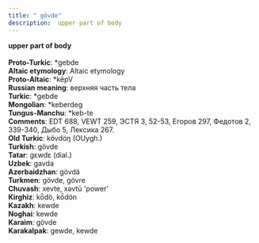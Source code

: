 ```yaml
---
title: " gövde"
description:  upper part of body
---
```

<p data-pagefind-weight="0.5">
<strong> upper part of body</strong><br><br>
<strong>Proto-Turkic</strong>:  *gebde<br>
<strong>Altaic etymology</strong>:  Altaic etymology<br>
<strong> Proto-Altaic</strong>:  *kĕpV<br>
<strong>Russian meaning</strong>:  верхняя часть тела<br>
<strong>Turkic</strong>:  *gebde<br>
<strong>Mongolian</strong>:  *keberdeg<br>
<strong>Tungus-Manchu</strong>:  *keb-te<br>
<strong>Comments</strong>:  EDT 688, VEWT 259, ЭСТЯ 3, 52-53, Егоров 297, Федотов 2, 339-340, Дыбо 5, Лексика 267.<br>
<strong>Old Turkic</strong>:  kövdöŋ (OUygh.)<br>
<strong>Turkish</strong>:  gövde<br>
<strong>Tatar</strong>:  gɛwdɛ (dial.)<br>
<strong>Uzbek</strong>:  gavda<br>
<strong>Azerbaidzhan</strong>:  gövdä<br>
<strong>Turkmen</strong>:  gövde, gövre<br>
<strong>Chuvash</strong>:  xevte, xǝvtü 'power'<br>
<strong>Kirghiz</strong>:  kȫdö, kȫdön<br>
<strong>Kazakh</strong>:  kewde<br>
<strong>Noghai</strong>:  kewde<br>
<strong>Karaim</strong>:  gövde<br>
<strong>Karakalpak</strong>:  gewde, kewde<br>

</p>
